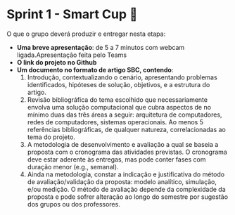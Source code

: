 # Sprint 1 - Smart Cup 🫗

O que o grupo deverá produzir e entregar nesta etapa:
- **Uma breve apresentação**: de 5 a 7 minutos com webcam ligada.Apresentação feita pelo Teams
- **O link do projeto no Github**
- **Um documento no formato de artigo SBC, contendo**:
  1. Introdução, contextualizando o cenário, apresentando problemas identificados, hipóteses de solução, objetivos, e a estrutura do artigo.
  2. Revisão bibliográfica do tema escolhido que necessariamente envolva uma solução computacional que cubra aspectos de no mínimo duas das três áreas a seguir: arquitetura de computadores, redes de computadores, sistemas operacionais. Ao menos 5 referências bibliográficas, de qualquer natureza, correlacionadas ao tema do projeto.
  3. A metodologia de desenvolvimento e avaliação a qual se baseia a proposta com o cronograma das atividades previstas. O cronograma deve estar aderente às entregas, mas pode conter fases com duração menor (e.g., semanal).
  4. Ainda na metodologia, constar a indicação e justificativa do método de avaliação/validação da proposta: modelo analítico, simulação, e/ou medição. O método de avaliação depende da complexidade da proposta e pode sofrer alteração ao longo do semestre por sugestão dos grupos ou dos professores.
